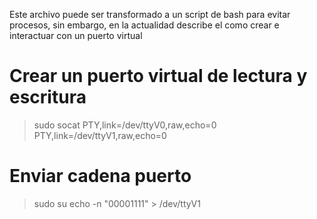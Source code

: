 Este archivo puede ser transformado a un script de bash para evitar procesos, sin embargo, en la
actualidad describe el como crear e interactuar con un puerto virtual

# Crear un puerto virtual de lectura y escritura

> sudo socat PTY,link=/dev/ttyV0,raw,echo=0 PTY,link=/dev/ttyV1,raw,echo=0

# Enviar cadena puerto

> sudo su
> echo -n "00001111" > /dev/ttyV1
